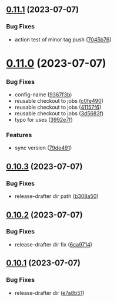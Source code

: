 ## [0.11.1](https://github.com/henrynoowah/blog/compare/v0.11.0...v0.11.1) (2023-07-07)


### Bug Fixes

* action test of minor tag push ([7045b76](https://github.com/henrynoowah/blog/commit/7045b76cac19fb38182a8d07797ea964cd01e730))



# [0.11.0](https://github.com/henrynoowah/blog/compare/v0.10.3...v0.11.0) (2023-07-07)


### Bug Fixes

* config-name ([9367f3b](https://github.com/henrynoowah/blog/commit/9367f3b4a8a78d83ed7a998d41d4d0133d11a279))
* reusable checkout to jobs ([c0fe490](https://github.com/henrynoowah/blog/commit/c0fe49032b25ba7081695172ce011a79d8a92fc0))
* reusable checkout to jobs ([41157f6](https://github.com/henrynoowah/blog/commit/41157f6072e426d8cfc8e2a9db394858e6e7aff4))
* reusable checkout to jobs ([3d5683f](https://github.com/henrynoowah/blog/commit/3d5683f374b05d762a6d78ef3027c514cba01d96))
* typo for uses ([3992e7f](https://github.com/henrynoowah/blog/commit/3992e7f24cca767ee301a57776ab7122745e6c22))


### Features

* sync version ([79de491](https://github.com/henrynoowah/blog/commit/79de491eb67f838afce009df3d552ac33ad94dbb))



## [0.10.3](https://github.com/henrynoowah/blog/compare/v0.10.2...v0.10.3) (2023-07-07)


### Bug Fixes

* release-drafter dir path ([b308a50](https://github.com/henrynoowah/blog/commit/b308a506f27ab5954972cbd01a48679465a4cc21))



## [0.10.2](https://github.com/henrynoowah/blog/compare/v0.10.1...v0.10.2) (2023-07-07)


### Bug Fixes

* release-drafter dir fix ([6ca9714](https://github.com/henrynoowah/blog/commit/6ca9714669cb97f44ece4b9a2de153aec69ca404))



## [0.10.1](https://github.com/henrynoowah/blog/compare/v0.10.0...v0.10.1) (2023-07-07)


### Bug Fixes

* release-drafter dir ([e7a8b51](https://github.com/henrynoowah/blog/commit/e7a8b515409579d845ce633e6502f820e7b0deca))



